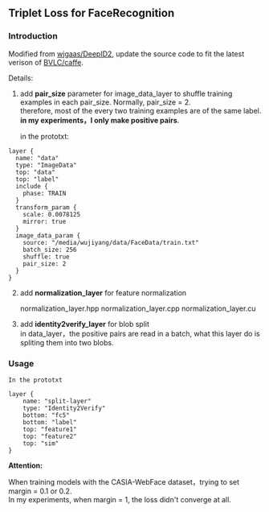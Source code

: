 ## Triplet Loss for FaceRecognition

### Introduction  

Modified from [wjgaas/DeepID2](https://github.com/wjgaas/DeepID2), update the source code to fit the latest verison of [BVLC/caffe](https://github.com/BVLC/caffe).   

Details:   
1. add **pair_size** parameter for image_data_layer to shuffle training examples in each pair_size. Normally, pair_size = 2.  
   therefore, most of the every two training examples are of the same label. 
   **in my experiments，I only make positive pairs**.

    in the prototxt:  
```
layer {
  name: "data"
  type: "ImageData"
  top: "data"
  top: "label"
  include { 
    phase: TRAIN
  }
  transform_param {
    scale: 0.0078125
    mirror: true
  }
  image_data_param {
    source: "/media/wujiyang/data/FaceData/train.txt"
    batch_size: 256
    shuffle: true
    pair_size: 2
  }
}   
```  
2. add **normalization_layer**  for feature normalization

    normalization_layer.hpp
    normalization_layer.cpp
    normalization_layer.cu
     
3. add **identity2verify_layer** for blob split   
    in data_layer，the positive pairs are read in a batch, what this layer do is spliting them into two blobs.  
### Usage
    In the prototxt  
```
layer {
	name: "split-layer"
	type: "Identity2Verify"
	bottom: "fc5"
	bottom: "label"
	top: "feature1"
	top: "feature2"
	top: "sim"
} 
```    

**Attention:**   

When training models with the CASIA-WebFace dataset，trying to set margin = 0.1 or 0.2.   
In my experiments,  when margin = 1, the loss didn't converge at all. 